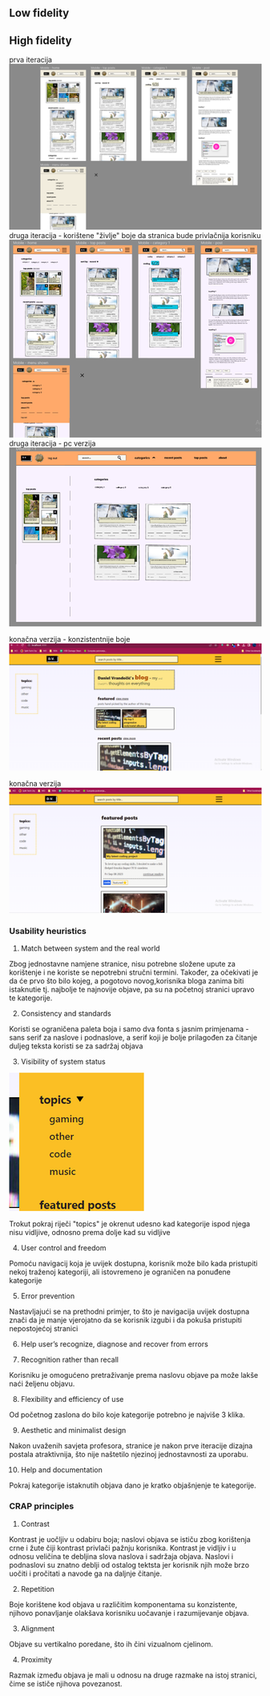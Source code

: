 ## Low fidelity

## High fidelity

prva iteracija
![](./public/readme/Snimka%20zaslona%202023-03-07%20201333.png)
druga iteracija - korištene "življe" boje da stranica bude privlačnija korisniku
![](./public/readme/Snimka%20zaslona%202023-09-08%20080705.png)
druga iteracija - pc verzija
![](./public/readme/Snimka%20zaslona%202023-09-08%20080725.png)

konačna verzija - konzistentnije boje
![](./public/readme/Snimka%20zaslona%202023-09-08%20081328.png)

konačna verzija
![](./public/readme/Snimka%20zaslona%202023-09-08%20081353.png)

### Usability heuristics

1. Match between system and the real world

Zbog jednostavne namjene stranice, nisu potrebne složene upute za korištenje i ne koriste se nepotrebni stručni termini.
Također, za očekivati je da će prvo što bilo kojeg, a pogotovo novog,korisnika bloga zanima biti istaknutie tj. najbolje te najnovije objave, pa su na početnoj stranici upravo te kategorije.

2. Consistency and standards

Koristi se ograničena paleta boja i samo dva fonta s jasnim primjenama - sans serif za naslove i podnaslove, a serif koji je bolje prilagođen za čitanje duljeg teksta koristi se za sadržaj objava

3. Visibility of system status

![](./public/readme/Snimka%20zaslona%202023-09-08%20083301.png)

Trokut pokraj riječi "topics" je okrenut udesno kad kategorije ispod njega nisu vidljive, odnosno prema dolje kad su vidljive

4. User control and freedom

Pomoću navigacij koja je uvijek dostupna, korisnik može bilo kada pristupiti nekoj traženoj kategoriji, ali istovremeno je ograničen na ponuđene kategorije

5. Error prevention

Nastavljajući se na prethodni primjer, to što je navigacija uvijek dostupna znači da je manje vjerojatno da se korisnik izgubi i da pokuša pristupiti nepostojećoj stranici

6. Help user’s recognize, diagnose and recover from errors

7. Recognition rather than recall

Korisniku je omogućeno pretraživanje prema naslovu objave pa može lakše naći željenu objavu.

8. Flexibility and efficiency of use

Od početnog zaslona do bilo koje kategorije potrebno je najviše 3 klika.

9. Aesthetic and minimalist design

Nakon uvaženih savjeta profesora, stranice je nakon prve iteracije dizajna postala atraktivnija, što nije naštetilo njezinoj jednostavnosti za uporabu.

10. Help and documentation

Pokraj kategorije istaknutih objava dano je kratko objašnjenje te kategorije.

### CRAP principles

1. Contrast

Kontrast je uočljiv u odabiru boja; naslovi objava se ističu zbog korištenja crne i žute čiji kontrast privlači pažnju korisnika. Kontrast je vidljiv i u odnosu veličina te debljina slova naslova i sadržaja objava. Naslovi i podnaslovi su znatno deblji od ostalog tektsta jer korisnik njih može brzo uočiti i pročitati a navode ga na daljnje čitanje.

2. Repetition

Boje korištene kod objava u različitim komponentama su konzistente, njihovo ponavljanje olakšava korisniku uočavanje i razumijevanje objava.

3. Alignment

Objave su vertikalno poredane, što ih čini vizualnom cjelinom.

4. Proximity

Razmak između objava je mali u odnosu na druge razmake na istoj stranici, čime se ističe njihova povezanost.
